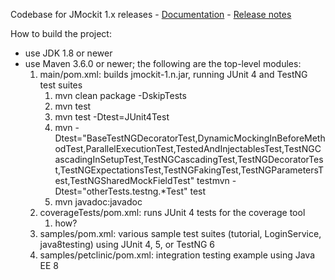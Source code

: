 Codebase for JMockit 1.x releases - [Documentation](http://jmockit.github.io) - [Release notes](http://jmockit.github.io/changes.html)

How to build the project:

* use JDK 1.8 or newer
* use Maven 3.6.0 or newer; the following are the top-level modules:
  1. main/pom.xml: builds jmockit-1.n.jar, running JUnit 4 and TestNG test suites
     1. mvn clean package -DskipTests
     2. mvn test
     3. mvn test -Dtest=JUnit4Test
     4. mvn -Dtest="BaseTestNGDecoratorTest,DynamicMockingInBeforeMethodTest,ParallelExecutionTest,TestedAndInjectablesTest,TestNGCascadingInSetupTest,TestNGCascadingTest,TestNGDecoratorTest,TestNGExpectationsTest,TestNGFakingTest,TestNGParametersTest,TestNGSharedMockFieldTest" testmvn -Dtest="otherTests.testng.*Test" test
     5. mvn javadoc:javadoc
  2. coverageTests/pom.xml: runs JUnit 4 tests for the coverage tool
     1. how?
  3. samples/pom.xml: various sample test suites (tutorial, LoginService, java8testing) using JUnit 4, 5, or TestNG 6
  4. samples/petclinic/pom.xml: integration testing example using Java EE 8
